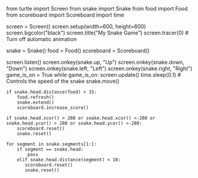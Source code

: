 from turtle import Screen
from snake import Snake
from food import Food
from scoreboard import Scoreboard
import time

screen = Screen()
screen.setup(width=600, height=600)
screen.bgcolor("black")
screen.title("My Snake Game")
screen.tracer(0)  # Turn off automatic animation

snake = Snake()
food = Food()
scoreboard = Scoreboard()

screen.listen()
screen.onkey(snake.up, "Up")
screen.onkey(snake.down, "Down")
screen.onkey(snake.left, "Left")
screen.onkey(snake.right, "Right")
game_is_on = True
while game_is_on:
    screen.update()
    time.sleep(0.1)  # Controls the speed of the snake
    snake.move()

    if snake.head.distance(food) < 15:
        food.refresh()
        snake.extend()
        scoreboard.increase_score()

    if snake.head.xcor() > 280 or snake.head.xcor() <-280 or snake.head.ycor() > 280 or snake.head.ycor() <-280:
        scoreboard.reset()
        snake.reset()

    for segment in snake.segments[1:]:
        if segment == snake.head:
            pass
        elif snake.head.distance(segment) < 10:
           scoreboard.reset()
           snake.reset()

